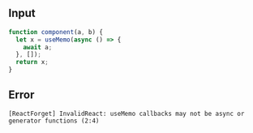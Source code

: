 
## Input

```javascript
function component(a, b) {
  let x = useMemo(async () => {
    await a;
  }, []);
  return x;
}

```


## Error

```
[ReactForget] InvalidReact: useMemo callbacks may not be async or generator functions (2:4)
```
          
      
